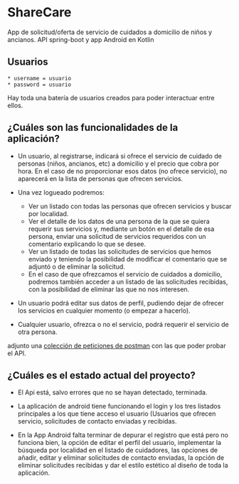 # ShareCare
App de solicitud/oferta de servicio de cuidados a domicilio de niños y ancianos. API spring-boot y app Android en Kotlin

## Usuarios
    * username = usuario
    * password = usuario

Hay toda una batería de usuarios creados para poder interactuar entre ellos.

## ¿Cuáles son las funcionalidades de la aplicación?

* Un usuario, al registrarse, indicará si ofrece el servicio de cuidado de personas (niños, ancianos, etc) a domicilio y el precio que cobra por hora. En el caso de no proporcionar esos datos (no ofrece servicio), no aparecerá en la lista de personas que ofrecen servicios.

* Una vez logueado podremos:

    * Ver un listado con todas las personas que ofrecen servicios y buscar por localidad.
    * Ver el detalle de los datos de una persona de la que se quiera requerir sus servicios y, mediante un botón en el detalle de esa       persona, enviar una solicitud de servicios requeridos con un comentario explicando lo que se desee.
    * Ver un listado de todas las solicitudes de servicios que hemos enviado y teniendo la posibilidad de modificar el comentario que se adjuntó o de eliminar la solicitud.
    * En el caso de que ofrezcamos el servicio de cuidados a domicilio, podremos también acceder a un listado de las solicitudes recibidas, con la posibilidad de eliminar las que no nos interesen.
    
* Un usuario podrá editar sus datos de perfil, pudiendo dejar de ofrecer los servicios en cualquier momento (o empezar a hacerlo).

* Cualquier usuario, ofrezca o no el servicio, podrá requerir el servicio de otra persona.

adjunto una [colección de peticiones de postman](https://github.com/jallamas/ShareCare/blob/master/ShareCare.postman_collection.json) con las que poder probar el API.

## ¿Cuáles es el estado actual del proyecto?

* El Api está, salvo errores que no se hayan detectado, terminada.

* La aplicación de android tiene funcionando el login y los tres listados principales a los que tiene acceso el usuario (Usuarios que ofrecen servicio, solicitudes de contacto enviadas y recibidas.

* En la App Android falta terminar de depurar el registro que está pero no funciona bien, la opción de editar el perfil del usuario, implementar la búsqueda por localidad en el listado de cuidadores, las opciones de añadir, editar y eliminar solicitudes de contacto enviadas, la opción de eliminar solicitudes recibidas y dar el estilo estético al diseño de toda la aplicación.
